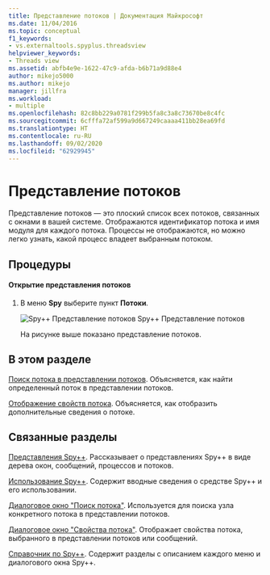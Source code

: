 ```yaml
---
title: Представление потоков | Документация Майкрософт
ms.date: 11/04/2016
ms.topic: conceptual
f1_keywords:
- vs.externaltools.spyplus.threadsview
helpviewer_keywords:
- Threads view
ms.assetid: abfb4e9e-1622-47c9-afda-b6b71a9d88e4
author: mikejo5000
ms.author: mikejo
manager: jillfra
ms.workload:
- multiple
ms.openlocfilehash: 82c8bb229a0781f299b5fa8c3a8c73670be8c4fc
ms.sourcegitcommit: 6cfffa72af599a9d667249caaaa411bb28ea69fd
ms.translationtype: HT
ms.contentlocale: ru-RU
ms.lasthandoff: 09/02/2020
ms.locfileid: "62929945"
---
```

# <a name="threads-view"></a>Представление потоков
Представление потоков — это плоский список всех потоков, связанных с окнами в вашей системе. Отображаются идентификатор потока и имя модуля для каждого потока. Процессы не отображаются, но можно легко узнать, какой процесс владеет выбранным потоком.

## <a name="procedures"></a>Процедуры

#### <a name="to-open-the-threads-view"></a>Открытие представления потоков

1. В меню **Spy** выберите пункт **Потоки**.

   ![Spy&#43;&#43; Представление потоков](../debugger/media/spy--_threads.png "Spy++_Threads") Spy++ Представление потоков

   На рисунке выше показано представление потоков.

## <a name="in-this-section"></a>В этом разделе
 [Поиск потока в представлении потоков](../debugger/how-to-search-for-a-thread-in-threads-view.md). Объясняется, как найти определенный поток в представлении потоков.

 [Отображение свойств потока](../debugger/how-to-display-thread-properties.md). Объясняется, как отобразить дополнительные сведения о потоке.

## <a name="related-sections"></a>Связанные разделы
 [Представления Spy++](../debugger/spy-increment-views.md). Рассказывает о представлениях Spy++ в виде дерева окон, сообщений, процессов и потоков.

 [Использование Spy++](../debugger/using-spy-increment.md). Содержит вводные сведения о средстве Spy++ и его использовании.

 [Диалоговое окно "Поиск потока"](../debugger/thread-search-dialog-box.md). Используется для поиска узла конкретного потока в представлении потоков.

 [Диалоговое окно "Свойства потока"](../debugger/message-properties-dialog-box.md). Отображает свойства потока, выбранного в представлении потоков или сообщений.

 [Справочник по Spy++](../debugger/spy-increment-reference.md). Содержит разделы с описанием каждого меню и диалогового окна Spy++.